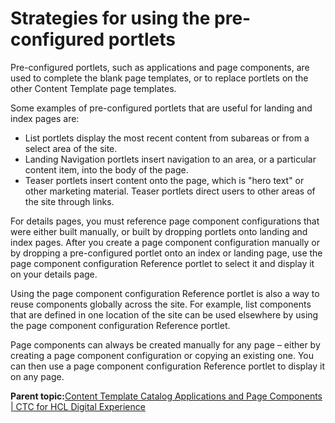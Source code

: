 # Strategies for using the pre-configured portlets

Pre-configured portlets, such as applications and page components, are used to complete the blank page templates, or to replace portlets on the other Content Template page templates.

Some examples of pre-configured portlets that are useful for landing and index pages are:

-   List portlets display the most recent content from subareas or from a select area of the site.
-   Landing Navigation portlets insert navigation to an area, or a particular content item, into the body of the page.
-   Teaser portlets insert content onto the page, which is "hero text" or other marketing material. Teaser portlets direct users to other areas of the site through links.

For details pages, you must reference page component configurations that were either built manually, or built by dropping portlets onto landing and index pages. After you create a page component configuration manually or by dropping a pre-configured portlet onto an index or landing page, use the page component configuration Reference portlet to select it and display it on your details page.

Using the page component configuration Reference portlet is also a way to reuse components globally across the site. For example, list components that are defined in one location of the site can be used elsewhere by using the page component configuration Reference portlet.

Page components can always be created manually for any page – either by creating a page component configuration or copying an existing one. You can then use a page component configuration Reference portlet to display it on any page.

**Parent topic:**[Content Template Catalog Applications and Page Components \| CTC for HCL Digital Experience](../ctc/ctc_arch_portpal.md)


